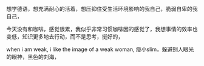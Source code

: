 想学德语，想充满耐心的活着，想压抑住受生活环境影响的我自己，脆弱自卑的我自己，

今天没有和咖啡，感觉很累，我似乎非常习惯咖啡因的感觉了，我想事情的效率也变低，知识更多地去行动，而不是思考，挺好的，

when i am weak, i like the image of a weak woman, 瘦小slim，躲避别人眼光的眼神，黑色的刘海，
